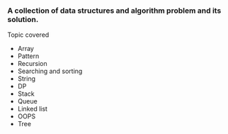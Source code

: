 ### A collection of data structures and algorithm problem and its solution.
Topic covered
- Array
- Pattern
- Recursion
- Searching and sorting
- String
- DP
- Stack
- Queue
- Linked list
- OOPS
- Tree